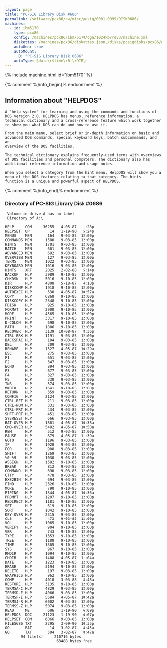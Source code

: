 ```yaml
---
layout: page
title: "PC-SIG Library Disk #686"
permalink: /software/pcx86/sw/misc/pcsig/0001-0999/DISK0686/
machines:
  - id: ibm5170
    type: pcx86
    config: /machines/pcx86/ibm/5170/cga/1024kb/rev3/machine.xml
    diskettes: /machines/pcx86/diskettes.json,/disks/pcsigdisks/pcx86/diskettes.json
    autoGen: true
    autoMount:
      B: "PC-SIG Library Disk 0686"
    autoType: $date\r$time\rB:\rDIR\r
---
```


{% include machine.html id="ibm5170" %}

{% comment %}info_begin{% endcomment %}

## Information about "HELPDOS"

    A "help system" for learning and using the commands and functions of
    DOS version 2.0. HELPDOS has menus, reference information, a
    technical dictionary and a cross-reference feature which work together
    to show you what DOS can do and how to use it.
    
    From the main menu, select brief or in-depth information on basic and
    advanced DOS commands, special keyboard keys, batch subcommands, and an
    overview of the DOS facilities.
    
    The technical dictionary explains frequently-used terms with overviews
    of DOS facilities and personal computers. The dictionary also has
    additional reference information and usage notes.
    
    When you select a category from the hint menu, HelpDOS will show you a
    menu of the DOS features relating to that category. The hints
    function is a unique and powerful aspect of HELPDOS.
{% comment %}info_end{% endcomment %}


### Directory of PC-SIG Library Disk #0686

     Volume in drive A has no label
     Directory of A:\

    HELP     COM     36255   4-05-87   1:28p
    HELPSET  UP         14   1-19-90   5:24p
    MENUS    MEN       164   9-03-85  12:00p
    COMMANDS MEN      1580   9-03-85  12:00p
    HINTS    MEN      1701   9-03-85  12:00p
    BATCH    MEN       601   9-03-85  12:00p
    ADVANCED MEN       692   9-03-85  12:00p
    OVERVIEW MEN       127   9-03-85  12:00p
    TERMS    MEN      1022   9-03-85  12:00p
    KEYBOARD MEN      1016   9-03-85  12:00p
    HINTS    XRF      2025   2-02-88   5:14p
    BACKUP   HLP      3989   9-10-85  12:00p
    CHKDSK   HLP      5016   9-10-85  12:00p
    DIR      HLP      4808   5-18-87   4:10p
    DISKCOMP HLP      1918   9-10-85  12:00p
    AUTOEXEC HLP       530   4-05-87  10:57a
    COPY     HLP      6868   9-10-85  12:00p
    DISKCOPY HLP      2348   9-10-85  12:00p
    FDISK    HLP       925   9-10-85  12:00p
    FORMAT   HLP      2900   9-10-85  12:00p
    MODE     HLP      4565   9-10-85  12:00p
    PRINT    HLP      3317   9-10-85  12:00p
    D-COLON  HLP       698   9-10-85  12:00p
    PATH     HLP      1806   9-10-85  12:00p
    RECOVER  HLP      3139  10-08-87   8:36p
    CTRL-BRK HLP      1191   9-03-85  12:00p
    BACKSPAC HLP       184   9-03-85  12:00p
    DEL      HLP       209   9-03-85  12:00p
    RENAME   HLP      1527   4-05-87  10:29a
    ESC      HLP       275   9-03-85  12:00p
    F1       HLP       651   9-03-85  12:00p
    F2       HLP       347   9-03-85  12:00p
    ECHO     HLP       894   9-03-85  12:00p
    F3       HLP       677   9-03-85  12:00p
    F4       HLP       327   9-03-85  12:00p
    F5       HLP       330   9-03-85  12:00p
    INS      HLP       574   9-03-85  12:00p
    MKDIR    HLP      1641   9-10-85  12:00p
    RETURN   HLP       359   9-03-85  12:00p
    CONFIG   HLP      2124   9-03-85  12:00p
    CTRL-RET HLP       211   9-03-85  12:00p
    CTRL-NUM HLP       331   9-03-85  12:00p
    CTRL-PRT HLP       434   9-03-85  12:00p
    SHFT-PRT HLP       451   9-03-85  12:00p
    SYSRESET HLP       666   9-03-85  12:00p
    BAT-OVER HLP      1801   4-05-87  10:38a
    CMD-OVER HLP      5402   4-05-87  10:50a
    REM      HLP       512   9-03-85  12:00p
    PAUSE    HLP       679   4-05-87  11:39a
    GOTO     HLP      1196   9-03-85  12:00p
    IF       HLP      1928   9-03-85  12:00p
    FOR      HLP       908   9-03-85  12:00p
    SHIFT    HLP      1269   9-03-85  12:00p
    %0-%9    HLP      1030   9-03-85  12:00p
    ASSIGN   HLP      1582   9-10-85  12:00p
    BREAK    HLP       812   9-03-85  12:00p
    COMMAND  HLP       690   9-03-85  12:00p
    CTTY     HLP       478   9-03-85  12:00p
    EXE2BIN  HLP       694   9-03-85  12:00p
    FIND     HLP      2326   9-10-85  12:00p
    MORE     HLP       790   9-10-85  12:00p
    PIPING   HLP      1344   4-05-87  10:36a
    PROMPT   HLP      1207   9-10-85  12:00p
    REDIRECT HLP      1181   9-10-85  12:00p
    SET      HLP       619   9-10-85  12:00p
    SORT     HLP      1042   9-10-85  12:00p
    KEY-OVER HLP      2315   9-03-85  12:00p
    CLS      HLP       473   9-03-85  12:00p
    VOL      HLP      1065   9-10-85  12:00p
    VERIFY   HLP       904   9-10-85  12:00p
    VER      HLP       743   9-10-85  12:00p
    TYPE     HLP      1353   9-10-85  12:00p
    TREE     HLP      1188   9-10-85  12:00p
    TIME     HLP      1305   9-10-85  12:00p
    SYS      HLP       967   9-10-85  12:00p
    RMDIR    HLP      1094   9-10-85  12:00p
    CHDIR    HLP      1408   4-05-87  11:04a
    DATE     HLP      1223   9-10-85  12:00p
    ERASE    HLP      3194   9-10-85  12:00p
    DELETE   HLP       197   9-03-85  12:00p
    GRAPHICS HLP       962   9-10-85  12:00p
    COMP     HLP      4010   3-03-88   8:48a
    RESTORE  HLP      3135   9-10-85  12:00p
    TERMSA-C HLP      4829   9-03-85  12:00p
    TERMSD-E HLP      4066   9-03-85  12:00p
    TERMSF-I HLP      5684   4-05-87  10:42a
    TERMSJ-R HLP      6002   9-03-85  12:00p
    TERMSS-Z HLP      5074   9-03-85  12:00p
    READ     ME        606   1-19-90   6:09p
    HELPDOS  DOC     21123   1-19-90   6:07p
    HELPSET  COM      6066   9-03-85  12:00p
    FILES686 TXT      2295   3-09-90  10:35p
    GO       BAT        14   3-02-87   8:45a
    GO       TXT       504   3-02-87   8:47a
           94 file(s)     210716 bytes
                           63488 bytes free
